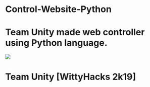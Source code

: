 # Control-Website-Python

# Team Unity made web controller using Python language.
![](ControlWebsite.gif)
# Team Unity [WittyHacks 2k19]

